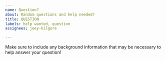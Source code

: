 ```yaml
---
name: Question?
about: Random questions and help needed?
title: QUESTION
labels: help wanted, question
assignees: joey-kilgore

---
```


Make sure to include any background information that may be necessary to help answer your question!
